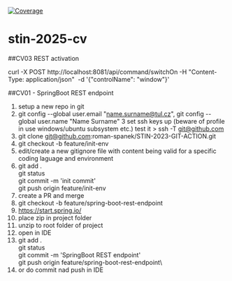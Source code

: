 [![Coverage](.github/badges/jacoco.svg)](https://github.com/roman-spanek/stin-2025-cv/actions/workflows/build.yml)

# stin-2025-cv

##CV03 REST activation


curl -X POST http://localhost:8081/api/command/switchOn -H "Content-Type: application/json"  -d '{"controlName": "window"}'

##CV01 - SpringBoot REST endpoint


1. setup a new repo in git
2. git config --global user.email "name.surname@tul.cz", git config --global user.name "Name Surname"
3 set ssh keys up (beware of profile in use windows/ubuntu subsystem etc.)  test it > ssh -T git@github.com
4. git clone git@github.com:roman-spanek/STIN-2023-GIT-ACTION.git
5. git checkout -b feature/init-env
6. edit/create a new gitignore file with content being valid for a specific coding laguage and environment
7.  git add .\
    git status\
    git commit -m 'init commit'\
    git push origin feature/init-env
8. create a PR and merge
9. git checkout -b feature/spring-boot-rest-endpoint
10. https://start.spring.io/
11. place zip in project folder
12. unzip to root folder of project
13. open in IDE
14. git add .\
    git status\
    git commit -m 'SpringBoot REST endpoint'\
    git push origin feature/spring-boot-rest-endpoint\
14. or do commit nad push in IDE
